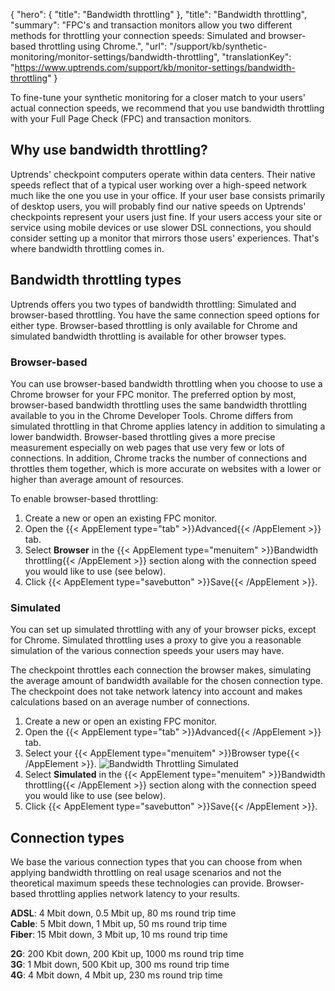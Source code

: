 {
  "hero": {
    "title": "Bandwidth throttling"
  },
  "title": "Bandwidth throttling",
  "summary": "FPC's and transaction monitors allow you two different methods for throttling your connection speeds: Simulated and browser-based throttling using Chrome.",
  "url": "/support/kb/synthetic-monitoring/monitor-settings/bandwidth-throttling",
  "translationKey": "https://www.uptrends.com/support/kb/monitor-settings/bandwidth-throttling"
}

To fine-tune your synthetic monitoring for a closer match to your users' actual connection speeds, we recommend that you use bandwidth throttling with your Full Page Check (FPC) and transaction monitors.

## Why use bandwidth throttling?

Uptrends' checkpoint computers operate within data centers. Their native speeds reflect that of a typical user working over a high-speed network much like the one you use in your office. If your user base consists primarily of desktop users, you will probably find our native speeds on Uptrends' checkpoints represent your users just fine. If your users access your site or service using mobile devices or use slower DSL connections, you should consider setting up a monitor that mirrors those users' experiences. That's where bandwidth throttling comes in.

## Bandwidth throttling types

Uptrends offers you two types of bandwidth throttling: Simulated and browser-based throttling. You have the same connection speed options for either type. Browser-based throttling is only available for Chrome and simulated bandwidth throttling is available for other browser types.

### Browser-based

You can use browser-based bandwidth throttling when you choose to use a Chrome browser for your FPC monitor. The preferred option by most, browser-based bandwidth throttling uses the same bandwidth throttling available to you in the Chrome Developer Tools. Chrome differs from simulated throttling in that Chrome applies latency in addition to simulating a lower bandwidth. Browser-based throttling gives a more precise measurement especially on web pages that use very few or lots of connections. In addition, Chrome tracks the number of connections and throttles them together, which is more accurate on websites with a lower or higher than average amount of resources. 

To enable browser-based throttling:

1.  Create a new or open an existing FPC monitor.
2.  Open the {{< AppElement type="tab" >}}Advanced{{< /AppElement >}} tab.
3.  Select **Browser** in the {{< AppElement type="menuitem" >}}Bandwidth throttling{{< /AppElement >}} section along with the connection speed you would like to use (see below).
4.  Click {{< AppElement type="savebutton" >}}Save{{< /AppElement >}}.

### Simulated

You can set up simulated throttling with any of your browser picks, except for Chrome. Simulated throttling uses a proxy to give you a reasonable simulation of the various connection speeds your users may have.

The checkpoint throttles each connection the browser makes, simulating the average amount of bandwidth available for the chosen connection type. The checkpoint does not take network latency into account and makes calculations based on an average number of connections.

1.  Create a new or open an existing FPC monitor.
2.  Open the {{< AppElement type="tab" >}}Advanced{{< /AppElement >}} tab.
3.  Select your {{< AppElement type="menuitem" >}}Browser type{{< /AppElement >}}.
![Bandwidth Throttling Simulated](/img/content/scr-fpc-bandwidth-simulated.min.png)
4.  Select **Simulated** in the {{< AppElement type="menuitem" >}}Bandwidth throttling{{< /AppElement >}} section along with the connection speed you would like to use (see below).
5.  Click {{< AppElement type="savebutton" >}}Save{{< /AppElement >}}.


## Connection types

We base the various connection types that you can choose from when applying bandwidth throttling on real usage scenarios and not the theoretical maximum speeds these technologies can provide. Browser-based throttling applies network latency to your results.

**ADSL**: 4 Mbit down, 0.5 Mbit up, 80 ms round trip time  
**Cable**: 5 Mbit down, 1 Mbit up, 50 ms round trip time  
**Fiber**: 15 Mbit down, 3 Mbit up, 10 ms round trip time  
  
**2G**: 200 Kbit down, 200 Kbit up, 1000 ms round trip time  
**3G**: 1 Mbit down, 500 Kbit up, 300 ms round trip time  
**4G**: 4 Mbit down, 4 Mbit up, 230 ms round trip time
